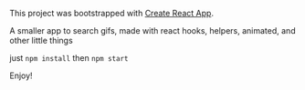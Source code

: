 This project was bootstrapped with [Create React App](https://github.com/facebook/create-react-app).

A smaller app to search gifs, made with react hooks, helpers, animated, and other little things

just ``` npm install ``` then ```npm start ```

Enjoy!
